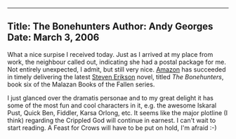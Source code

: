 -----
Title:  The Bonehunters
Author: Andy Georges
Date: March 3, 2006
-----







What a nice surpise I received today. Just as I arrived at my place from
work, the neighbour called out, indicating she had a postal package for
me. Not entirely unexpected, I admit, but still very nice.
[Amazon](http://www.amazon.co.uk/) has succeeded in timely delivering
the latest [Steven Erikson](http://en.wikipedia.org/wiki/Steven_Erikson)
novel, titled *The Bonehunters*, book six of the Malazan Books of the
Fallen series.


I just glanced over the dramatis personae and to my great delight it has
some of the most fun and cool characters in it, e.g. the awesome Iskaral
Pust, Quick Ben, Fiddler, Karsa Orlong, etc. It seems like the major
plotline (I think) regarding the Crippled God will continue in earnest.
I can't wait to start reading. A Feast for Crows will have to be put on
hold, I'm afraid :-)




